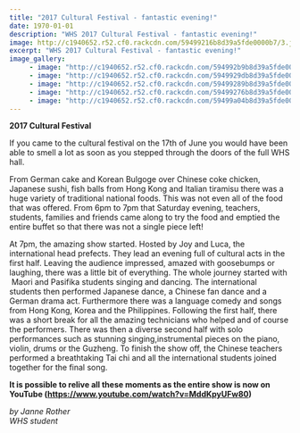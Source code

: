```yaml
---
title: "2017 Cultural Festival - fantastic evening!"
date: 1970-01-01
description: "WHS 2017 Cultural Festival - fantastic evening!"
image: http://c1940652.r52.cf0.rackcdn.com/59499216b8d39a5fde0000b7/3.jpg
excerpt: "WHS 2017 Cultural Festival - fantastic evening!"
image_gallery:
     - image: "http://c1940652.r52.cf0.rackcdn.com/594992b9b8d39a5fde0000c1/1.jpg"
     - image: "http://c1940652.r52.cf0.rackcdn.com/5949929db8d39a5fde0000bf/2.jpg"
     - image: "http://c1940652.r52.cf0.rackcdn.com/59499289b8d39a5fde0000bd/3.jpg"
     - image: "http://c1940652.r52.cf0.rackcdn.com/59499276b8d39a5fde0000bb/4.jpg"
     - image: "http://c1940652.r52.cf0.rackcdn.com/59499a04b8d39a5fde0000c3/Pasifika-group.jpg"
---
```


<p><strong>2017&nbsp;Cultural Festival</strong></p>
<p><span><span>If you came to the cultural festival on the 17th of June you would have been able to smell a lot as soon as you stepped through the doors of the full WHS hall. </span></span></p>
<p><span><span>From German cake and Korean Bulgoge over Chinese coke chicken, Japanese sushi, fish balls from Hong Kong and Italian tiramisu there was a huge variety of traditional national foods. This was not even all of the food that was offered. From 6pm to 7pm that Saturday evening, teachers, students, families and friends came along to try the food and emptied the entire buffet so that there was not a single piece left! </span></span></p>
<p><span><span>At 7pm, the amazing show started. Hosted by Joy and Luca, the international head prefects. They lead an evening full of cultural acts in the first half. Leaving the audience impressed, amazed with goosebumps or laughing, there was a little bit of everything. The whole journey started with &nbsp;Maori and Pasifika students singing and dancing. The international students then performed Japanese dance, a Chinese fan dance and a German drama act. Furthermore there was a language comedy and songs from Hong Kong, Korea and the Philippines. Following the first half, there was a short break for all the amazing technicians who helped and of course the performers. There was then a diverse second half with solo performances such as stunning singing,instrumental pieces on the piano, violin, drums or the Guzheng. To finish the show off, the Chinese teachers performed a breathtaking Tai chi and all the international students joined together for the final song. </span></span></p>
<p><strong>It is possible to relive all these moments as the entire show is now on YouTube (<a title="https://www.youtube.com/watch?v=MddKpyUFw80
Ctrl+Click or tap to follow the link" href="https://www.youtube.com/watch?v=MddKpyUFw80">https://www.youtube.com/watch?v=MddKpyUFw80</a>)</strong></p>
<p><em>by Janne Rother<br />WHS student</em></p>

